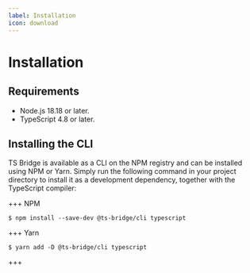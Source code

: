 ```yaml
---
label: Installation
icon: download
---
```


# Installation

## Requirements

- Node.js 18.18 or later.
- TypeScript 4.8 or later.

## Installing the CLI

TS Bridge is available as a CLI on the NPM registry and can be installed using
NPM or Yarn. Simply run the following command in your project directory to
install it as a development dependency, together with the TypeScript compiler:

+++ NPM

```shell
$ npm install --save-dev @ts-bridge/cli typescript
```

+++ Yarn

```shell
$ yarn add -D @ts-bridge/cli typescript
```

+++
